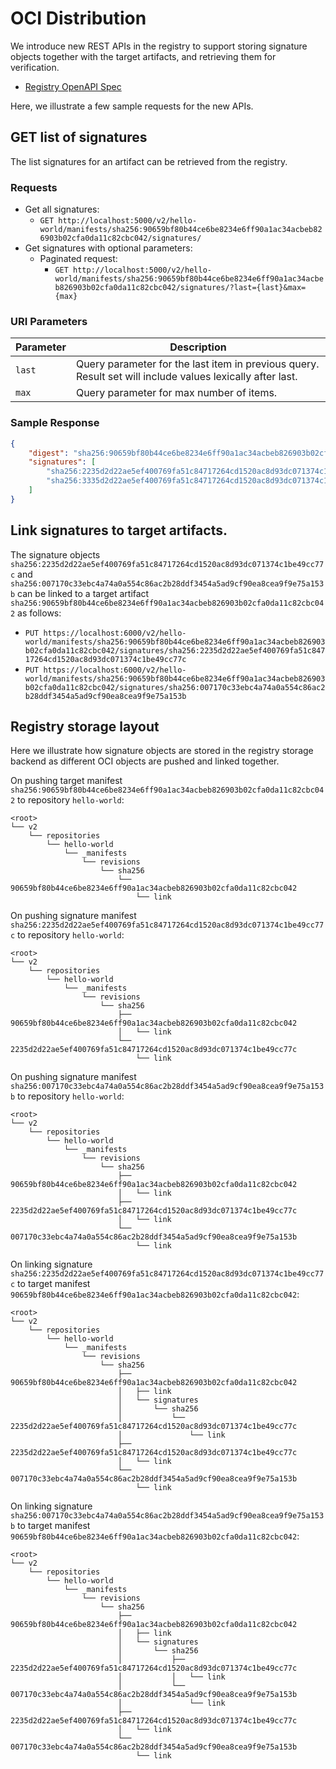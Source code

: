 # OCI Distribution

We introduce new REST APIs in the registry to support storing signature objects together with the target artifacts, and retrieving them for verification. 

- [Registry OpenAPI Spec](./spec.yml)

Here, we illustrate a few sample requests for the new APIs.

## GET list of signatures

The list signatures for an artifact can be retrieved from the registry.

### Requests

- Get all signatures:
  - `GET http://localhost:5000/v2/hello-world/manifests/sha256:90659bf80b44ce6be8234e6ff90a1ac34acbeb826903b02cfa0da11c82cbc042/signatures/`
- Get signatures with optional parameters: 
  - Paginated request:
    - `GET http://localhost:5000/v2/hello-world/manifests/sha256:90659bf80b44ce6be8234e6ff90a1ac34acbeb826903b02cfa0da11c82cbc042/signatures/?last={last}&max={max}`

### URI Parameters

| Parameter | Description                                                  |
| --------- | ------------------------------------------------------------ |
| `last`    | Query parameter for the last item in previous query. Result set will include values lexically after last. |
| `max`     | Query parameter for max number of items.                     |

### Sample Response

```json
{
    "digest": "sha256:90659bf80b44ce6be8234e6ff90a1ac34acbeb826903b02cfa0da11c82cbc042",
    "signatures": [
        "sha256:2235d2d22ae5ef400769fa51c84717264cd1520ac8d93dc071374c1be49cc77c",
        "sha256:3335d2d22ae5ef400769fa51c84717264cd1520ac8d93dc071374c1be49cc88d"
    ]
}
```

## Link signatures to target artifacts.

The signature objects `sha256:2235d2d22ae5ef400769fa51c84717264cd1520ac8d93dc071374c1be49cc77c` and `sha256:007170c33ebc4a74a0a554c86ac2b28ddf3454a5ad9cf90ea8cea9f9e75a153b` can be linked to a target artifact `sha256:90659bf80b44ce6be8234e6ff90a1ac34acbeb826903b02cfa0da11c82cbc042` as follows:

  - `PUT https://localhost:6000/v2/hello-world/manifests/sha256:90659bf80b44ce6be8234e6ff90a1ac34acbeb826903b02cfa0da11c82cbc042/signatures/sha256:2235d2d22ae5ef400769fa51c84717264cd1520ac8d93dc071374c1be49cc77c`
  - `PUT https://localhost:6000/v2/hello-world/manifests/sha256:90659bf80b44ce6be8234e6ff90a1ac34acbeb826903b02cfa0da11c82cbc042/signatures/sha256:007170c33ebc4a74a0a554c86ac2b28ddf3454a5ad9cf90ea8cea9f9e75a153b`

## Registry storage layout

Here we illustrate how signature objects are stored in the registry storage backend as different OCI objects are pushed and linked together.

On pushing target manifest `sha256:90659bf80b44ce6be8234e6ff90a1ac34acbeb826903b02cfa0da11c82cbc042` to repository `hello-world`:

```
<root>
└── v2
    └── repositories
        └── hello-world
            └── _manifests
                └── revisions
                    └── sha256
                        └── 90659bf80b44ce6be8234e6ff90a1ac34acbeb826903b02cfa0da11c82cbc042
                            └── link
```

On pushing signature manifest `sha256:2235d2d22ae5ef400769fa51c84717264cd1520ac8d93dc071374c1be49cc77c` to repository `hello-world`:

```
<root>
└── v2
    └── repositories
        └── hello-world
            └── _manifests
                └── revisions
                    └── sha256
                        ├── 90659bf80b44ce6be8234e6ff90a1ac34acbeb826903b02cfa0da11c82cbc042
                        │   └── link
                        └── 2235d2d22ae5ef400769fa51c84717264cd1520ac8d93dc071374c1be49cc77c
                            └── link
```

On pushing signature manifest `sha256:007170c33ebc4a74a0a554c86ac2b28ddf3454a5ad9cf90ea8cea9f9e75a153b` to repository `hello-world`:

```
<root>
└── v2
    └── repositories
        └── hello-world
            └── _manifests
                └── revisions
                    └── sha256
                        ├── 90659bf80b44ce6be8234e6ff90a1ac34acbeb826903b02cfa0da11c82cbc042
                        │   └── link
                        ├── 2235d2d22ae5ef400769fa51c84717264cd1520ac8d93dc071374c1be49cc77c
                        │   └── link
                        └── 007170c33ebc4a74a0a554c86ac2b28ddf3454a5ad9cf90ea8cea9f9e75a153b
                            └── link 
```

On linking signature `sha256:2235d2d22ae5ef400769fa51c84717264cd1520ac8d93dc071374c1be49cc77c` to target manifest `90659bf80b44ce6be8234e6ff90a1ac34acbeb826903b02cfa0da11c82cbc042`: 

```
<root>
└── v2
    └── repositories
        └── hello-world
            └── _manifests
                └── revisions
                    └── sha256
                        ├── 90659bf80b44ce6be8234e6ff90a1ac34acbeb826903b02cfa0da11c82cbc042
                        │   ├── link
                        │   └── signatures
                        │       └── sha256
                        │           └── 2235d2d22ae5ef400769fa51c84717264cd1520ac8d93dc071374c1be49cc77c
                        │               └── link
                        ├── 2235d2d22ae5ef400769fa51c84717264cd1520ac8d93dc071374c1be49cc77c
                        │   └── link
                        └── 007170c33ebc4a74a0a554c86ac2b28ddf3454a5ad9cf90ea8cea9f9e75a153b
                            └── link 
```

On linking signature `sha256:007170c33ebc4a74a0a554c86ac2b28ddf3454a5ad9cf90ea8cea9f9e75a153b` to target manifest `90659bf80b44ce6be8234e6ff90a1ac34acbeb826903b02cfa0da11c82cbc042`: 

```
<root>
└── v2
    └── repositories
        └── hello-world
            └── _manifests
                └── revisions
                    └── sha256
                        ├── 90659bf80b44ce6be8234e6ff90a1ac34acbeb826903b02cfa0da11c82cbc042
                        │   ├── link
                        │   └── signatures
                        │       └── sha256
                        │           ├── 2235d2d22ae5ef400769fa51c84717264cd1520ac8d93dc071374c1be49cc77c
                        │           │   └── link
                        │           └── 007170c33ebc4a74a0a554c86ac2b28ddf3454a5ad9cf90ea8cea9f9e75a153b
                        │               └── link
                        ├── 2235d2d22ae5ef400769fa51c84717264cd1520ac8d93dc071374c1be49cc77c
                        │   └── link
                        └── 007170c33ebc4a74a0a554c86ac2b28ddf3454a5ad9cf90ea8cea9f9e75a153b
                            └── link 
```
